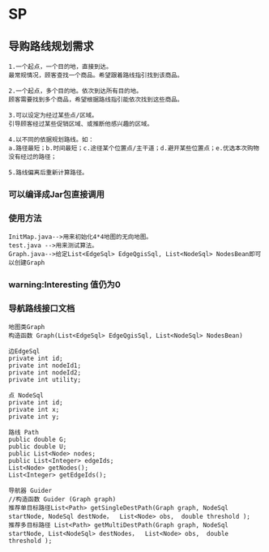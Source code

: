 # SP
## 导购路线规划需求

    1.一个起点，一个目的地，直接到达。
    最常规情况，顾客查找一个商品。希望跟着路线指引找到该商品。

    2.一个起点，多个目的地。依次到达所有目的地。
    顾客需要找到多个商品，希望根据路线指引能依次找到这些商品。

    3.可以设定为经过某些点/区域。
    引导顾客经过某些促销区域、或推断他感兴趣的区域。

    4.以不同的依据规划路线。如：
    a.路径最短；b.时间最短；c.途径某个位置点/主干道；d.避开某些位置点；e.优选本次购物没有经过的路径；

    5.路线偏离后重新计算路径。

###  可以编译成Jar包直接调用
###  使用方法
    InitMap.java-->用来初始化4*4地图的无向地图。
    test.java -->用来测试算法。
    Graph.java-->给定List<EdgeSql> EdgeQgisSql, List<NodeSql> NodesBean即可以创建Graph

### warning:Interesting 值仍为0
### 导航路线接口文档
    地图类Graph 
    构造函数 Graph(List<EdgeSql> EdgeQgisSql, List<NodeSql> NodesBean)

    边EdgeSql
    private int id;
    private int nodeId1;
    private int nodeId2;
    private int utility;

    点 NodeSql 
    private int id;
    private int x;
    private int y;

    路线 Path
    public double G;
    public double U;
    public List<Node> nodes;
    public List<Integer> edgeIds;
    List<Node> getNodes();
    List<Integer> getEdgeIds();

    导航器 Guider
    //构造函数 Guider (Graph graph)
    推荐单目标路径List<Path> getSingleDestPath(Graph graph, NodeSql startNode, NodeSql destNode，  List<Node> obs,  double threshold );
    推荐多目标路径 List<Path> getMultiDestPath(Graph graph, NodeSql startNode, List<NodeSql> destNodes，  List<Node> obs,  double threshold );
